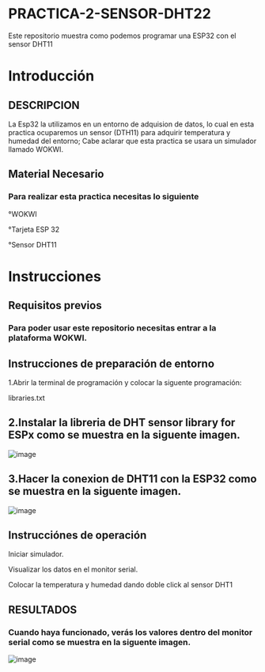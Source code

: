 # PRACTICA-2-SENSOR-DHT22
Este repositorio muestra como podemos programar una ESP32 con el sensor DHT11
 # Introducción
 ## DESCRIPCION 
 La Esp32 la utilizamos en un entorno de adquision de datos, lo cual en esta practica ocuparemos un sensor (DTH11) para adquirir temperatura y humedad del entorno; Cabe aclarar que esta practica se usara un simulador llamado WOKWI.
 ## Material Necesario
### Para realizar esta practica necesitas lo siguiente

°WOKWI

°Tarjeta ESP 32

°Sensor DHT11
 # Instrucciones
 ## Requisitos previos
 ### Para poder usar este repositorio necesitas entrar a la plataforma WOKWI.
 ## Instrucciones de preparación de entorno
 1.Abrir la terminal de programación y colocar la siguente programación:
 
libraries.txt

## 2.Instalar la libreria de DHT sensor library for ESPx como se muestra en la siguente imagen.

![image](https://github.com/ErickRomeroRamos/PRACTICA-2-SENSOR-DHT22/assets/153964793/00855d4d-6088-476b-8cfd-71dcab45cee7)

 ## 3.Hacer la conexion de DHT11 con la ESP32 como se muestra en la siguente imagen.

![image](https://github.com/ErickRomeroRamos/PRACTICA-2-SENSOR-DHT22/assets/153964793/c0c09851-381a-4678-a9a7-65ed7033e84c)

## Instrucciónes de operación

Iniciar simulador.


Visualizar los datos en el monitor serial.

Colocar la temperatura y humedad dando doble click al sensor DHT1
## RESULTADOS
### Cuando haya funcionado, verás los valores dentro del monitor serial como se muestra en la siguente imagen.
 
![image](https://github.com/ErickRomeroRamos/PRACTICA-2-SENSOR-DHT22/assets/153964793/551b7eb2-0064-4a41-9bf3-e54ac871c13e)



